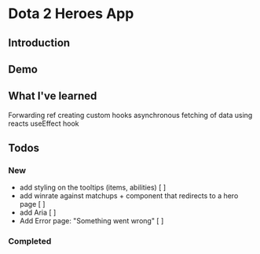 # Dota 2 Heroes App

## Introduction

## Demo

## What I've learned
Forwarding ref
creating custom hooks
asynchronous fetching of data using reacts useEffect hook
## Todos

### New

- add styling on the tooltips (items, abilities) [ ]
- add winrate against matchups + <Link /> component that redirects to a hero page [ ]
- add Aria [ ]
- Add Error page: "Something went wrong" [ ]

### Completed

